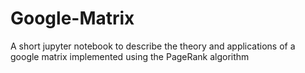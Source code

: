 # Google-Matrix
A short jupyter notebook to describe the theory and applications of a google matrix implemented using the PageRank algorithm
